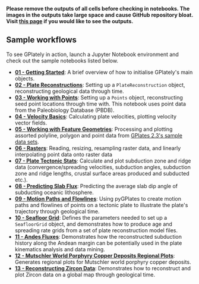 **Please remove the outputs of all cells before checking in notebooks. The images in the outputs take large space and cause GitHub repository bloat. Visit [this page](https://gplates.github.io/gplately/sphinx-latest/html/examples.html) if you would like to see the outputs.**

## Sample workflows

To see GPlately in action, launch a Jupyter Notebook environment and check out the sample notebooks listed below.

- [**01 - Getting Started**](01-GettingStarted.ipynb): A brief overview of how to initialise GPlately's main objects.
- [**02 - Plate Reconstructions**](02-PlateReconstructions.ipynb): Setting up a `PlateReconstruction` object, reconstructing geological data through time.
- [**03 - Working with Points**](03-WorkingWithPoints.ipynb): Setting up a `Points` object, reconstructing seed point locations through time with. This notebook uses point data from the Paleobiology Database (PBDB).
- [**04 - Velocity Basics**](04-VelocityBasics.ipynb): Calculating plate velocities, plotting velocity vector fields.
- [**05 - Working with Feature Geometries**](05-WorkingWithFeatureGeometries.ipynb): Processing and plotting assorted polyline, polygon and point data from [GPlates 2.3's sample data sets](https://www.earthbyte.org/gplates-2-3-software-and-data-sets/).
- [**06 - Rasters**](06-Rasters.ipynb): Reading, resizing, resampling raster data, and linearly interpolating point data onto raster data
- [**07 - Plate Tectonic Stats**](07-WorkingWithPlateTectonicStats.ipynb): Calculate and plot subduction zone and ridge data (convergence/spreading velocities, subduction angles, subduction zone and ridge lengths, crustal surface areas produced and subducted etc.).
- [**08 - Predicting Slab Flux**](08-PredictingSlabFlux.ipynb): Predicting the average slab dip angle of subducting oceanic lithosphere.
- [**09 - Motion Paths and Flowlines**](09-CreatingMotionPathsAndFlowlines.ipynb): Using pyGPlates to create motion paths and flowlines of points on a tectonic plate to illustrate the plate's trajectory through geological time.
- [**10 - Seafloor Grid**](10-SeafloorGrids.ipynb): Defines the parameters needed to set up a `SeafloorGrid` object, and demonstrates how to produce age and spreading rate grids from a set of plate reconstruction model files.
- [**11 - Andes Fluxes**](11-AndesFluxes.ipynb): Demonstrates how the reconstructed subduction history along the Andean margin can be potentially used in the plate kinematics analysis and data mining.
- [**12 - Mutschler World Porphyry Copper Deposits Regional Plots**](12-MutschlerWorldPorphyryCopperDepositsRegionalPlots.ipynb): Generates regional plots for Mutschler world porphyry copper deposits.
- [**13 - Reconstructing Zircon Data**](13-ReconstructingZirconData.ipynb): Demonstrates how to reconstruct and plot Zircon data on a global map through geological time.